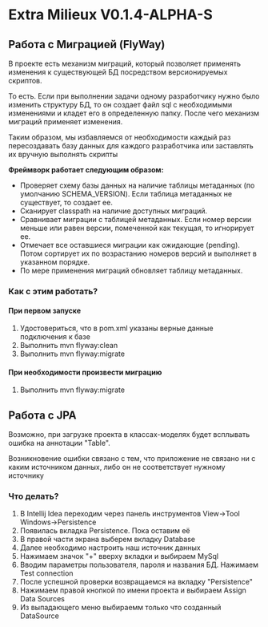 # Extra Milieux V0.1.4-ALPHA-S
<h2>Работа с Миграцией (FlyWay)</h2>
<p>В проекте есть механизм миграций, который позволяет применять изменения к существующей БД посредством версионируемых скриптов.</p>
<p>То есть. Если при выполнении задачи одному разработчику нужно было изменить структуру БД, то он создает файл sql с необходимыми изменениями и кладет его в определенную папку.
После чего механизм миграций применяет изменения.</p>
<p>Таким образом, мы избавляемся от необходимости каждый раз пересоздавать базу данных для каждого разработчика или заставлять их вручную выполнять скрипты</p>

<b><p>Фреймворк работает следующим образом:</p></b>
<ul>
<li>Проверяет схему базы данных на наличие таблицы метаданных (по умолчанию SCHEMA_VERSION). Если таблица метаданных не существует, то создает ее.</li>
<li>Сканирует classpath на наличие доступных миграций.</li>
<li>Сравнивает миграции с таблицей метаданных. Если номер версии меньше или равен версии, помеченной как текущая, то игнорирует ее.</li>
<li>Отмечает все оставшиеся миграции как ожидающие (pending). Потом сортирует их по возрастанию номеров версий и выполняет в указанном порядке.</li>
<li>По мере применения миграций обновляет таблицу метаданных.</li>
</ul>

<h3>Как с этим работать?</h3>
<h4>При первом запуске</h4>
<ol>
<li>Удостовериться, что в pom.xml указаны верные данные подключения к базе</li>
<li>Выполнить mvn flyway:clean</li>
<li>Выполнить mvn flyway:migrate</li>
</ol>
<h4>При необходимости произвести миграцию</h4>
<ol>
<li>Выполнить mvn flyway:migrate</li>
</ol>
<h2>Работа с JPA</h2>
<p>Возможно, при загрузке проекта в классах-моделях будет всплывать ошибка на аннотации "Table".</p>
<p>Возникновение ошибки связано с тем, что приложение не связано ни с каким источником данных, либо он не соответствует нужному источнику</p>
<h3>Что делать?</h3>
<ol>
<li>В Intellij Idea переходим через панель инструментов View->Tool Windows->Persistence</li>
<li>Появилась вкладка Persistence. Пока оставим её</li>
<li>В правой части экрана выберем вкладку Database</li>
<li>Далее необходимо настроить наш источник данных</li>
<li>Нажимаем значок "+" вверху вкладки и выбираем MySql</li>
<li>Вводим параметры пользователя, пароля и названия БД. Нажимаем Test connection</li>
<li>После успешной проверки возвращаемся на вкладку "Persistence"</li>
<li>Нажимаем правой кнопкой по имени проекта и выбираем Assign Data Sources</li>
<li>Из выпадающего меню выбираемм только что созданный DataSource</li>

</ol>